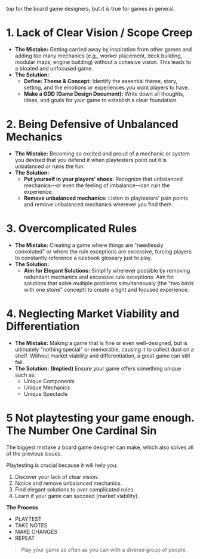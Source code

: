 top for the board game designers, but it is true for games in general.

# 1. Lack of Clear Vision / Scope Creep
- **The Mistake:** Getting carried away by inspiration from other games and adding too many mechanics (e.g., worker placement, deck building, modular maps, engine building) without a cohesive vision. This leads to a bloated and unfocused game.
- **The Solution:**
    - **Define: Theme & Concept:** Identify the essential theme, story, setting, and the emotions or experiences you want players to have.
    - **Make a GDD (Game Design Document):** Write down all thoughts, ideas, and goals for your game to establish a clear foundation.

# 2. Being Defensive of Unbalanced Mechanics
- **The Mistake:** Becoming so excited and proud of a mechanic or system you devised that you defend it when playtesters point out it is unbalanced or ruins the fun.
- **The Solution:**
    - **Put yourself in your players' shoes:** Recognize that unbalanced mechanics—or even the feeling of imbalance—can ruin the experience.
    - **Remove unbalanced mechanics:** Listen to playtesters' pain points and remove unbalanced mechanics wherever you find them.

# 3. Overcomplicated Rules
- **The Mistake:** Creating a game where things are "needlessly convoluted" or where the rule exceptions are excessive, forcing players to constantly reference a rulebook glossary just to play.
- **The Solution:**
    - **Aim for Elegant Solutions:** Simplify wherever possible by removing redundant mechanics and excessive rule exceptions. Aim for solutions that solve multiple problems simultaneously (the "two birds with one stone" concept) to create a tight and focused experience.

# 4. Neglecting Market Viability and Differentiation
- **The Mistake:** Making a game that is fine or even well-designed, but is ultimately "nothing special" or memorable, causing it to collect dust on a shelf. Without market viability and differentiation, a great game can still fail.
- **The Solution:** **(Implied)** Ensure your game offers something unique such as:
    - Unique Components
    - Unique Mechanics
    - Unique Spectacle


# 5 Not playtesting your game enough. The Number One Cardinal Sin

The biggest mistake a board game designer can make, which also solves all of the previous issues.

Playtesting is crucial because it will help you:
1. Discover your lack of clear vision.
2. Notice and remove unbalanced mechanics.
3. Find elegant solutions to over complicated rules.
4. Learn if your game can succeed (market viability).

**The Process**
- PLAYTEST
- TAKE NOTES
- MAKE CHANGES
-  REPEAT

> Play your game as often as you can with a diverse group of people.